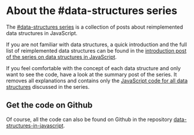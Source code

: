 # About the #data-structures series

The [#data-structures series](/category/data-structures-in-javascript/) is a collection of posts about reimplemented data structures in JavaScript.

If you are not familiar with data structures, a quick introduction and the full list of reimplemented data structures can be found in the [introduction post of the series on data structures in JavaScript](/data-structures-in-javascript/data-structures-in-javascript/).

If you feel comfortable with the concept of each data structure and only want to see the code, have a look at the summary post of the series. It removes all explanations and contains only the [JavaScript code for all data structures](/data-structures-in-javascript/data-structures-in-javascript-all-the-code/) discussed in the series.

## Get the code on Github

Of course, all the code can also be found on Github in the repository [data-structures-in-javascript](https://github.com/benoitvallon/data-structures-in-javascript).
